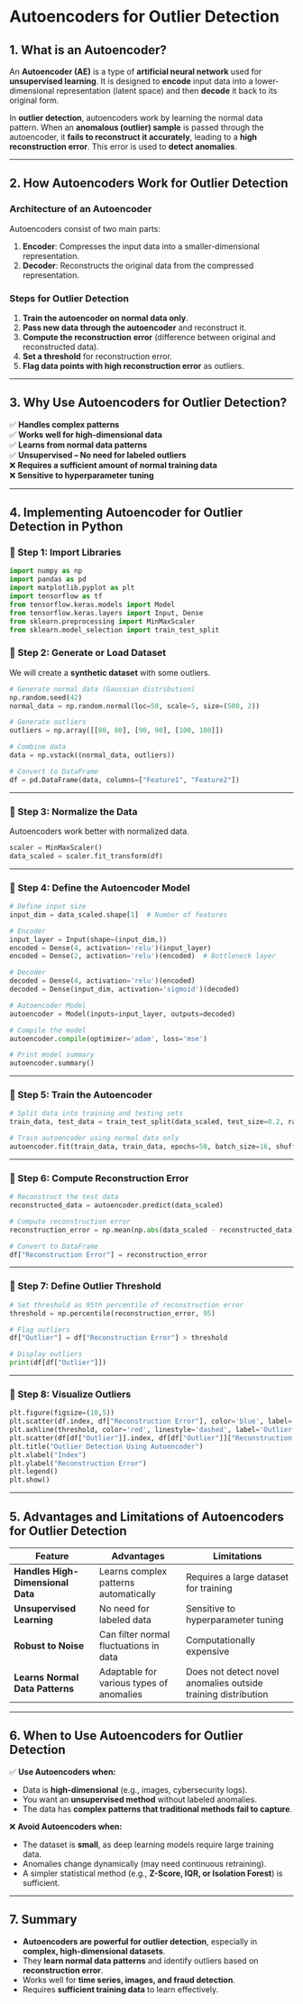 
# **Autoencoders for Outlier Detection**

## **1. What is an Autoencoder?**
An **Autoencoder (AE)** is a type of **artificial neural network** used for **unsupervised learning**. It is designed to **encode** input data into a lower-dimensional representation (latent space) and then **decode** it back to its original form.

In **outlier detection**, autoencoders work by learning the normal data pattern. When an **anomalous (outlier) sample** is passed through the autoencoder, it **fails to reconstruct it accurately**, leading to a **high reconstruction error**. This error is used to **detect anomalies**.

---

## **2. How Autoencoders Work for Outlier Detection**
### **Architecture of an Autoencoder**
Autoencoders consist of two main parts:
1. **Encoder**: Compresses the input data into a smaller-dimensional representation.
2. **Decoder**: Reconstructs the original data from the compressed representation.

### **Steps for Outlier Detection**
1. **Train the autoencoder on normal data only**.
2. **Pass new data through the autoencoder** and reconstruct it.
3. **Compute the reconstruction error** (difference between original and reconstructed data).
4. **Set a threshold** for reconstruction error.
5. **Flag data points with high reconstruction error** as outliers.

---

## **3. Why Use Autoencoders for Outlier Detection?**
✅ **Handles complex patterns**  
✅ **Works well for high-dimensional data**  
✅ **Learns from normal data patterns**  
✅ **Unsupervised – No need for labeled outliers**  
❌ **Requires a sufficient amount of normal training data**  
❌ **Sensitive to hyperparameter tuning**  

---

## **4. Implementing Autoencoder for Outlier Detection in Python**
### **🔹 Step 1: Import Libraries**
```python
import numpy as np
import pandas as pd
import matplotlib.pyplot as plt
import tensorflow as tf
from tensorflow.keras.models import Model
from tensorflow.keras.layers import Input, Dense
from sklearn.preprocessing import MinMaxScaler
from sklearn.model_selection import train_test_split
```

### **🔹 Step 2: Generate or Load Dataset**
We will create a **synthetic dataset** with some outliers.

```python
# Generate normal data (Gaussian distribution)
np.random.seed(42)
normal_data = np.random.normal(loc=50, scale=5, size=(500, 2))

# Generate outliers
outliers = np.array([[80, 80], [90, 90], [100, 100]])

# Combine data
data = np.vstack((normal_data, outliers))

# Convert to DataFrame
df = pd.DataFrame(data, columns=["Feature1", "Feature2"])
```

---

### **🔹 Step 3: Normalize the Data**
Autoencoders work better with normalized data.

```python
scaler = MinMaxScaler()
data_scaled = scaler.fit_transform(df)
```

---

### **🔹 Step 4: Define the Autoencoder Model**
```python
# Define input size
input_dim = data_scaled.shape[1]  # Number of features

# Encoder
input_layer = Input(shape=(input_dim,))
encoded = Dense(4, activation='relu')(input_layer)
encoded = Dense(2, activation='relu')(encoded)  # Bottleneck layer

# Decoder
decoded = Dense(4, activation='relu')(encoded)
decoded = Dense(input_dim, activation='sigmoid')(decoded)

# Autoencoder Model
autoencoder = Model(inputs=input_layer, outputs=decoded)

# Compile the model
autoencoder.compile(optimizer='adam', loss='mse')

# Print model summary
autoencoder.summary()
```

---

### **🔹 Step 5: Train the Autoencoder**
```python
# Split data into training and testing sets
train_data, test_data = train_test_split(data_scaled, test_size=0.2, random_state=42)

# Train autoencoder using normal data only
autoencoder.fit(train_data, train_data, epochs=50, batch_size=16, shuffle=True, validation_data=(test_data, test_data))
```

---

### **🔹 Step 6: Compute Reconstruction Error**
```python
# Reconstruct the test data
reconstructed_data = autoencoder.predict(data_scaled)

# Compute reconstruction error
reconstruction_error = np.mean(np.abs(data_scaled - reconstructed_data), axis=1)

# Convert to DataFrame
df["Reconstruction Error"] = reconstruction_error
```

---

### **🔹 Step 7: Define Outlier Threshold**
```python
# Set threshold as 95th percentile of reconstruction error
threshold = np.percentile(reconstruction_error, 95)

# Flag outliers
df["Outlier"] = df["Reconstruction Error"] > threshold

# Display outliers
print(df[df["Outlier"]])
```

---

### **🔹 Step 8: Visualize Outliers**
```python
plt.figure(figsize=(10,5))
plt.scatter(df.index, df["Reconstruction Error"], color='blue', label='Normal Data')
plt.axhline(threshold, color='red', linestyle='dashed', label='Outlier Threshold')
plt.scatter(df[df["Outlier"]].index, df[df["Outlier"]]["Reconstruction Error"], color='red', label='Outliers', marker='o', s=100)
plt.title("Outlier Detection Using Autoencoder")
plt.xlabel("Index")
plt.ylabel("Reconstruction Error")
plt.legend()
plt.show()
```

---

## **5. Advantages and Limitations of Autoencoders for Outlier Detection**
| Feature | Advantages | Limitations |
|---------|------------|-------------|
| **Handles High-Dimensional Data** | Learns complex patterns automatically | Requires a large dataset for training |
| **Unsupervised Learning** | No need for labeled data | Sensitive to hyperparameter tuning |
| **Robust to Noise** | Can filter normal fluctuations in data | Computationally expensive |
| **Learns Normal Data Patterns** | Adaptable for various types of anomalies | Does not detect novel anomalies outside training distribution |

---

## **6. When to Use Autoencoders for Outlier Detection**
✅ **Use Autoencoders when:**
- Data is **high-dimensional** (e.g., images, cybersecurity logs).
- You want an **unsupervised method** without labeled anomalies.
- The data has **complex patterns that traditional methods fail to capture**.

❌ **Avoid Autoencoders when:**
- The dataset is **small**, as deep learning models require large training data.
- Anomalies change dynamically (may need continuous retraining).
- A simpler statistical method (e.g., **Z-Score, IQR, or Isolation Forest**) is sufficient.

---

## **7. Summary**
- **Autoencoders are powerful for outlier detection**, especially in **complex, high-dimensional datasets**.
- They **learn normal data patterns** and identify outliers based on **reconstruction error**.
- Works well for **time series, images, and fraud detection**.
- Requires **sufficient training data** to learn effectively.
